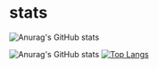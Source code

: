 # stats
![Anurag's GitHub stats](https://github-readme-stats.vercel.app/api?username=staviasz&show_icons=true&theme=highcontrast)

![Anurag's GitHub stats](https://github-readme-stats.vercel.app/api?username=anuraghazra&show_icons=true&theme=transparent)
[![Top Langs](https://github-readme-stats.vercel.app/api/top-langs/?username=staviasz)](https://github.com/anuraghazra/github-readme-stats)


